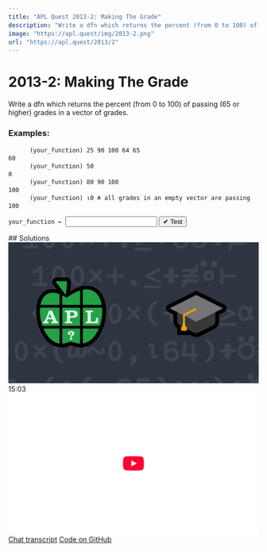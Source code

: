 ```yaml
---
title: "APL Quest 2013-2: Making The Grade"
description: "Write a dfn which returns the percent (from 0 to 100) of passing (65 or higher) grades in a vector of grades."
image: "https://apl.quest/img/2013-2.png"
url: "https://apl.quest/2013/2"
---
```


# <span class=s>2013-</span>2: Making The Grade

Write a dfn which returns the percent (from 0 to 100) of passing (65 or higher) grades in a vector of
grades.

### Examples:

```APL
      (your_function) 25 90 100 64 65
60
      (your_function) 50
0
      (your_function) 80 90 100
100
      (your_function) ⍳0 ⍝ all grades in an empty vector are passing
100
```
<div class="pdiv">
  <code onclick="p_Input.focus()">your_function ← </code><input id="p_Input" autocomplete="off" spellcheck="false" oninput="this.parentElement.querySelector`button`.disabled=false;localStorage.setItem(window.location.pathname,this.value)" onkeypress="subm(event)">
  <button onclick="alert$.next`Testing…`;submitSolution`p`" class="md-button md-button--primary">&#x2714; Test</button>
</div>
<p id="p_Output"></p>
## Solutions
<div onclick="play(this)" title="Video on YouTube" class="yt">
<img class="md-header--shadow" alt="Video Thumbnail" src="../../img/2013-2.png">
<time>15:03</time>
<img alt="YouTube" src="../../img/yt-big.png">
</div>
<a href="https://chat.stackexchange.com/transcript/52405?m=60402180#60402180" target="_blank" class="md-button md-button--primary">Chat transcript</a>
<a href="https://github.com/abrudz/apl_quest/blob/main/2013/2.apl" target="_blank" class="md-button md-button--primary right">Code on GitHub</a>

<script>
    testCases={"a":["25 90 100 64 65","50","100 90 95 75","10 20 30 40 50","?10⍴100","?10⍴60","70+?10⍴50"],"b":["⍳0","20+?(10+?10)⍴?100","64","65","66","64 65 66","63+?(20+?10)⍴3"],"f":"{100×(+/⍵≥65)÷≢⍵}"}
    p_Input.value=localStorage.getItem(window.location.pathname)
    play=e=>e.outerHTML=`<iframe class="md-header--shadow" src="https://www.youtube.com/embed/pxo2BtoMxP4?list=PLYKQVqyrAEj9wDIUyLDGtDAFTKY38BUMN&autoplay=1" title="<span class=s>2013-</span>2: Making The Grade (APL Quest 2013-2)" frameborder="0" allow="accelerometer; autoplay; clipboard-write; encrypted-media; gyroscope; picture-in-picture; web-share" referrerpolicy="strict-origin-when-cross-origin" allowfullscreen></iframe>`
</script>
